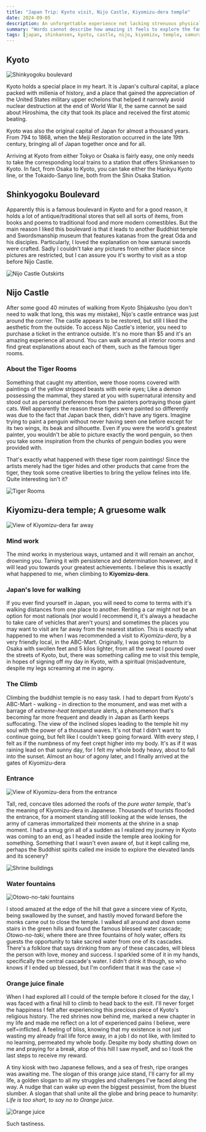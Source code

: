 ```yaml
---
title: "Japan Trip: Kyoto visit, Nijo Castle, Kiyomizu-dera temple"
date: 2024-09-05
description: An unforgettable experience not lacking strenuous physical, mental and spiritual challenges, with a tasty reward at the very top.
summary: "Words cannot describe how amazing it feels to explore the famous monuments in Kyoto, especially the Kiyomizu-dera temple..."
tags: [japan, shinkansen, kyoto, castle, nijo, kiyomizu, temple, samurai, katana, tigers]
---
```


## Kyoto

![Shinkyogoku boulevard](img2.jpeg "A glimpse of Osaka's nightlife in the Shinsaibashisuji district")

Kyoto holds a special place in my heart. It is Japan's cultural capital, a place packed with millenia of history, and a place that gained the appreciation of the United States military upper echelons that helped it narrowly avoid nuclear destruction at the end of World War II, the same cannot be said about Hiroshima, the city that took its place and received the first atomic beating.

Kyoto was also the original capital of Japan for almost a thousand years. From 794 to 1868, when the Meiji Restoration occurred in the late 19th century, bringing all of Japan together once and for all.

Arriving at Kyoto from either Tokyo or Osaka is fairly easy, one only needs to take the corresponding local trains to a station that offers Shinkansen to Kyoto. In fact, from Osaka to Kyoto, you can take either the Hankyu Kyoto line, or the Tokaido-Sanyo line, both from the Shin Osaka Station.

## Shinkyogoku Boulevard

Apparently this is a famous boulevard in Kyoto and for a good reason, it holds a lot of antique/traditional stores that sell all sorts of items, from books and poems to traditional food and more modern comestibles. But the main reason I liked this boulevard is that it leads to another Buddhist temple and Swordsmanship museum that features katanas from the great Oda and his disciples. Particularly, I loved the explanation on how samurai swords were crafted. Sadly I couldn't take any pictures from either place since pictures are restricted, but I can assure you it's worthy to visit as a stop before Nijo Castle.

![Nijo Castle Outskirts](img3.jpeg "Outskirts of the famous Nijo Castle")

## Nijo Castle

After some good 40 minutes of walking from Kyoto Shijakusho (you don't need to walk that long, this was my mistake), Nijo's castle entrance was just around the corner. The castle appears to be restored, but still I liked the aesthetic from the outside. To access Nijo Castle's interior, you need to purchase a ticket in the entrance outside. It's no more than $5 and it's an amazing experience all around. You can walk around all interior rooms and find great explanations about each of them, such as the famous tiger rooms.

### About the Tiger Rooms

Something that caught my attention, were those rooms covered with paintings of the yellow stripped beasts with eerie eyes; Like a demon possessing the mammal, they stared at you with supernatural intensity and stood out as personal preferences from the painters portraying those giant cats. Well apparently the reason these tigers were painted so differently was due to the fact that Japan back then, didn't have any tigers. Imagine trying to paint a penguin without never having seen one before except for its two wings, its beak and silhouette. Even if you were the world's greatest painter, you wouldn't be able to picture exactly the word penguin, so then you take some inspiration from the chunks of penguin bodies you were provided with. 

That's exactly what happened with these tiger room paintings! Since the artists merely had the tiger hides and other products that came from the tiger, they took some creative liberties to bring the yellow felines into life. Quite interesting isn't it?

![Tiger Rooms](img4.jpeg "Tiger drawings in rooms. Sadly this one is not the one I saw in Nijo castle. That one had more particular eyes along with a justification on the design. I wasn't allowed to take pictures of it.")

## Kiyomizu-dera temple; A gruesome walk

![View of Kiyomizu-dera far away](img5.jpeg "View of Kiyomizu-dera from very far away. The inclined slope taxes your every fiber, so be prepared.")

### Mind work

The mind works in mysterious ways, untamed and it will remain an anchor, drowning you. Taming it with persistence and determination however, and it will lead you towards your greatest achievements. I believe this is exactly what happened to me, when climbing to **Kiyomizu-dera**.

### Japan's love for walking

If you ever find yourself in Japan, you will need to come to terms with it's walking distances from one place to another. Renting a car might not be an option for most nationals (nor would I recommend it, it's always a headache to take care of vehicles that aren't yours) and sometimes the places you may want to visit are far away from the nearest station. This is exactly what happened to me when I was recommended a visit to *Kiyomizu-dera*, by a very friendly local, in the ABC-Mart. Originally, I was going to return to Osaka with swollen feet and 5 kilos lighter, from all the sweat I poured over the streets of Kyoto, but, there was something calling me to visit this temple, in hopes of signing off my day in Kyoto, with a spiritual (mis)adventure, despite my legs screaming at me in agony.

### The Climb

Climbing the buddhist temple is no easy task. I had to depart from Kyoto's ABC-Mart - walking - in direction to the monument, and was met with a barrage of *extreme-heat temperature* alerts, a phenomenon that's becoming far more frequent and deadly in Japan as Earth keeps suffocating. The view of the inclined slopes leading to the temple hit my soul with the power of a thousand waves. It's not that I didn't want to continue going, but felt like I couldn't keep going forward. With every step, I felt as if the numbness of my feet crept higher into my body. It's as if it was raining lead on that sunny day, for I felt my whole body heavy, about to fall into the sunset. Almost an hour of agony later, and I finally arrived at the gates of Kiyomizu-dera

### Entrance

![View of Kiyomizu-dera from the entrance](img6.jpeg "View of Kiyomizu-dera from its entrance")

Tall, red, concave tiles adorned the roofs of the *pure water temple*, that's the meaning of Kiyomizu-dera in Japanese. Thousands of tourists flooded the entrance, for a moment standing still looking at the wide lenses, the army of cameras immortalized their moments at the shrine in a snap moment. I had a smug grin all of a sudden as I realized my journey in Kyoto was coming to an end, as I headed inside the temple area looking for something. Something that I wasn't even aware of, but it kept calling me, perhaps the Buddhist spirits called me inside to explore the elevated lands and its scenery? 

![Shrine buildings](img7.jpeg "One of the shrine buildings inside Kiyomizu-dera. They are really beautiful.")

### Water fountains

![Otowo-no-taki fountains](img8.jpeg "Otowo-no-taki water fountains")

I stood amazed at the edge of the hill that gave a sincere view of Kyoto, being swallowed by the sunset, and hastily moved forward before the monks came out to close the temple. I walked all around and down some stairs in the green hills and found the famous blessed water cascade; *Otowo-no-taki*, where there are three fountains of holy water, offers its guests the opportunity to take sacred water from one of its cascades. There's a folklore that says drinking from any of these cascades, will bless the person with love, money and success. I sparkled some of it in my hands, specifically the central cascade's water. I didn't drink it though, so who knows if I ended up blessed, but I'm confident that it was the case =) 

### Orange juice finale

When I had explored all I could of the temple before it closed for the day, I was faced with a final hill to climb to head back to the exit. I'll never forget the happiness I felt after experiencing this precious piece of Kyoto's religious history. The red shrines now behind me, marked a new chapter in my life and made me reflect on a lot of experienced pains I believe, were self=inflicted. A feeling of bliss, knowing that my existence is not just wasting my already frail life force away, in a job I do not like, with limited to no learning, permeated my whole body. Despite my body shutting down on me and praying for a break, atop of this hill I saw myself, and so I took the last steps to receive my reward. 

A tiny kiosk with two Japanese fellows, and a sea of fresh, ripe oranges was awaiting me. The slogan of this orange juice stand, I'll carry for all my life, a golden slogan to all my struggles and challenges I've faced along the way. A nudge that can wake up even the biggest pessimist, from the bluest slumber. A slogan that shall unite all the globe and bring peace to humanity: *Life is too short, to say no to Orange juice.*

![Orange juice](img9.jpeg "Life is too short, to say no to Orange juice")

Such tastiness.
